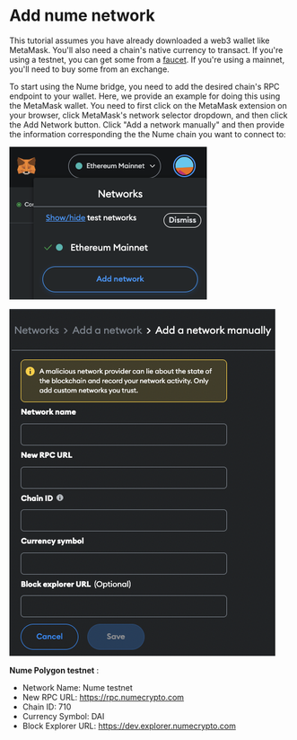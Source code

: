 # Add nume network
This tutorial assumes you have already downloaded a web3 wallet like MetaMask. You'll also need a chain's native currency to transact. If you're using a testnet, you can get some from a [faucet](https://faucet.polygon.technology/). If you're using a mainnet, you'll need to buy some from an exchange.

To start using the Nume bridge, you need to add the desired chain's RPC endpoint to your wallet. Here, we provide an example for doing this using the MetaMask wallet. You need to first click on the MetaMask extension on your browser, click MetaMask's network selector dropdown, and then click the Add Network button. Click "Add a network manually" and then provide the information corresponding the the Nume chain you want to connect to:

![Add network](../images/bridge/mm-add-network.png)

![Add network form](../images/bridge/mm-add-network-form.png)

**Nume Polygon testnet** :
- Network Name: Nume testnet
- New RPC URL: https://rpc.numecrypto.com
- Chain ID: 710
- Currency Symbol: DAI
- Block Explorer URL: https://dev.explorer.numecrypto.com

<!-- **Nume Polygon testnet tokens** :
- MATIC: ```0x1111111111111111111111111111111111111111``` ( 18 decimals ) import as ERC20
- DAI: ```0xEe146Fac7b2fce5FdBE31C36d89cF92f6b006F80``` ( 18 decimals ) native
- USDC: ```0xE9573B8A0AF951431bcBD194E8cc3AeE654Cd723``` ( 6 decimals ) import as ERC20
- USDT: ```0xCE47C48fDF8c9355FDbE4DacC1e1954914D65Be6``` ( 6 decimals ) import as ERC20
- WBTC: ```0x799c6832d187243f3367902079A72fb3Fd61cdF7``` ( 8 decimals ) import as ERC20
- WETH: ```0x0b6D9aB4c80889b65A61050470CBC5523d8Ce48D``` ( 18 decimals ) import as ERC20 -->

<!-- **Nume Polygon mainnet** :
- Network Name: Nume
- New RPC URL: https://rpc.numecrypto.com
- Chain ID: 711
- Currency Symbol: MATIC
- Block Explorer URL: https://explorer.numecrypto.com -->
